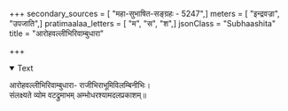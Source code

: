 +++
secondary_sources = [ "महा-सुभाषित-सङ्ग्रहः - 5247",]
meters = [ "इन्द्रवज्रा", "उपजाति",]
pratimaalaa_letters = [ "म", "स", "श",]
jsonClass = "Subhaashita"
title = "आरोहवल्लीभिरिवाम्बुधारा"

+++

<details open><summary>Text</summary>

आरोहवल्लीभिरिवाम्बुधारा- राजीभिराभूमिविलम्बिनीभिः।  
संलक्ष्यते व्योम वटद्रुमाभम् अम्भोधरश्यामदलप्रकाशम्॥
</details>
